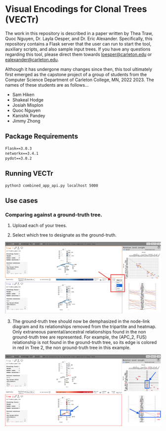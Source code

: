 # Visual Encodings for Clonal Trees (VECTr) 

The work in this repository is described in a paper written by Thea Traw, Quoc Nguyen, Dr. Layla Oesper, and Dr. Eric Alexander.
Specifically, this repository contains a Flask server that the user can run to start the tool, auxiliary scripts, and also sample
input trees. If you have any questions regarding this tool, please direct them towards loesper@carleton.edu or ealexander@carleton.edu. 

Although it has undergone many changes since then, this tool ultimately 
first emerged as the capstone project of a group of students 
from the Computer Science Department of Carleton College, MN, 2022 2023. 
The names of these students are as follows...

- Sam Hiken
- Shakeal Hodge
- Josiah Misplon
- Quoc Nguyen
- Kanishk Pandey
- Jimmy Zhong

## Package Requirements

```
Flask==3.0.3
networkx==3.4.1
pydot==3.0.2
```

## Running VECTr

```
python3 combined_app_api.py localhost 5000
```

## Use cases

### Comparing against a ground-truth tree.

1. Upload each of your trees.

2. Select which tree to designate as the ground-truth. 

![Full screenshot of VECTr, annotated to show how to designate a ground-truth tree.](documentation/ground-truth-image-1.png)

3. The ground-truth tree should now be demphasized in the node-link diagram and its relationships removed from the tripartite and heatmap. Only extraneous parental/ancestral relationships found in the non ground-truth tree are represented. For example, the (APC_2, FUS) relationship is not found in the ground-truth tree, so its edge is colored in red in Tree 2, the non ground-truth tree in this example.  

![Full screenshot of VECTr, emphasizing a unique parent-child pair in the non ground-truth tree.](documentation/ground-truth-image-2.png)

